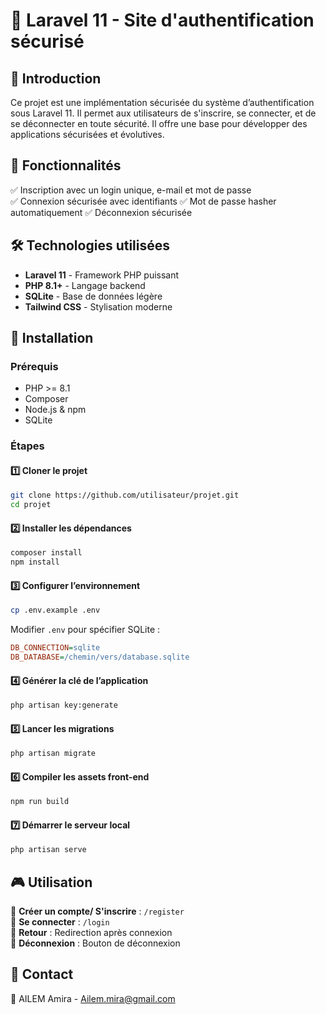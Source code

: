 # 🚀 Laravel 11 - Site d'authentification sécurisé

## 📌 Introduction
Ce projet est une implémentation sécurisée du système d’authentification sous Laravel 11. Il permet aux utilisateurs de s'inscrire, se connecter, et de se déconnecter en toute sécurité. Il offre une base  pour développer des applications sécurisées et évolutives.

## 🎯 Fonctionnalités
✅ Inscription avec un login unique, e-mail et mot de passe  
✅ Connexion sécurisée avec identifiants
✅ Mot de passe hasher automatiquement
✅ Déconnexion sécurisée  

## 🛠 Technologies utilisées
- **Laravel 11** - Framework PHP puissant  
- **PHP 8.1+** - Langage backend  
- **SQLite** - Base de données légère  
- **Tailwind CSS** - Stylisation moderne  

## 🔧 Installation

### Prérequis
- PHP >= 8.1  
- Composer  
- Node.js & npm  
- SQLite  

### Étapes

#### 1️⃣ Cloner le projet
```bash
git clone https://github.com/utilisateur/projet.git
cd projet
```

#### 2️⃣ Installer les dépendances
```bash
composer install
npm install
```

#### 3️⃣ Configurer l’environnement
```bash
cp .env.example .env
```
Modifier `.env` pour spécifier SQLite :
```ini
DB_CONNECTION=sqlite
DB_DATABASE=/chemin/vers/database.sqlite
```

#### 4️⃣ Générer la clé de l’application
```bash
php artisan key:generate
```

#### 5️⃣ Lancer les migrations
```bash
php artisan migrate
```

#### 6️⃣ Compiler les assets front-end
```bash
npm run build
```

#### 7️⃣ Démarrer le serveur local
```bash
php artisan serve
```

## 🎮 Utilisation
📌 **Créer un compte/ S'inscrire** : `/register`  
📌 **Se connecter** : `/login`  
📌 **Retour** : Redirection après connexion  
📌 **Déconnexion** : Bouton de déconnexion  

## 📩 Contact
📧 AILEM Amira - Ailem.mira@gmail.com
